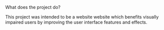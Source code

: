 What does the project do?

This project was intended to be a website website which benefits visually impaired users by improving the user interface features and effects.




